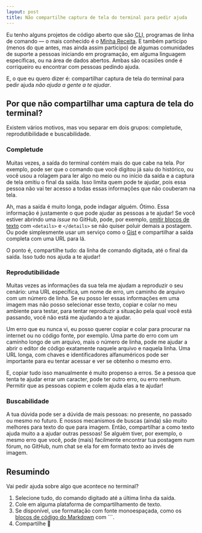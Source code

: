 ```yaml
---
layout: post
title: Não compartilhe captura de tela do terminal para pedir ajuda
---
```


Eu tenho alguns projetos de código aberto que são <abbr title="Command-line interface">CLI</abbr>, programas de linha de comando — o mais conhecido é o [Minha Receita](https://github.com/cuducos/minha-receita). E também participo (menos do que antes, mas ainda assim participo) de algumas comunidades de suporte a pessoas iniciando em programação, em alguma linguagem específicas, ou na área de dados abertos. Ambas são ocasiões onde é corriqueiro eu encontrar com pessoas pedindo ajuda.

E, o que eu quero dizer é: compartilhar captura de tela do terminal para pedir ajuda _não ajuda a gente a te ajudar_.

## Por que não compartilhar uma captura de tela do terminal?

Existem vários motivos, mas vou separar em dois grupos: completude, reprodutibilidade e buscabilidade.

### Completude

Muitas vezes, a saída do terminal contém mais do que cabe na tela. Por exemplo, pode ser que o comando que você digitou já saiu do histórico, ou você usou a rolagem para ler algo no meio ou no início da saída e a captura de tela omitiu o final da saída. Isso limita quem pode te ajudar, pois essa pessoa não vai ter acesso a todas essas informações que não couberam na tela.

Ah, mas a saída é muito longa, pode indagar alguém. Ótimo. Essa informação é justamente o que pode ajudar as pessoas a te ajudar! Se você estiver abrindo uma _issue_ no GitHub, pode, por exemplo, [omitir blocos de texto](https://docs.github.com/en/get-started/writing-on-github/working-with-advanced-formatting/organizing-information-with-collapsed-sections) com `<details>` e `</details>` se não quiser poluir demais a postagem. Ou pode simplesmente usar um serviço como o [Gist](https://gist.github.com) e compartilhar a saída completa com uma URL para lá.

O ponto é, compartilhe tudo: da linha de comando digitada, até o final da saída. Isso tudo nos ajuda a te ajudar!

### Reprodutibilidade

Muitas vezes as informações da sua tela me ajudam a reproduzir o seu cenário: uma URL específica, um nome de erro, um caminho de arquivo com um número de linha. Se eu posso ler essas informações em uma imagem mas não posso selecionar esse texto, copiar e colar no meu ambiente para testar, para tentar reproduzir a situação pela qual você está passando, você não está me ajudando a te ajudar.

Um erro que eu nunca vi, eu posso querer copiar e colar para procurar na internet ou no código fonte, por exemplo. Uma parte do erro com um caminho longo de um arquivo, mais o número de linha, pode me ajudar a abrir o editor de código exatamente naquele arquivo e naquela linha. Uma URL longa, com chaves e identificadores alfanuméricos pode ser importante para eu tentar acessar e ver se obtenho o mesmo erro.

E, copiar tudo isso manualmente é muito propenso a erros. Se a pessoa que tenta te ajudar errar um caracter, pode ter outro erro, ou erro nenhum. Permitir que as pessoas copiem e colem ajuda elas a te ajudar!

### Buscabilidade

A tua dúvida pode ser a dúvida de mais pessoas: no presente, no passado ou mesmo no futuro. E nossos mecanismos de buscas (ainda) são muito melhores para texto do que para imagem. Então, compartilhar a como texto ajuda muito a a ajudar outras pessoas! Se alguém tiver, por exemplo, o mesmo erro que você, pode (mais) facilmente encontrar tua postagem num fórum, no GitHub, num chat se ela for em formato texto ao invés de imagem.

## Resumindo

Vai pedir ajuda sobre algo que acontece no terminal?

1. Selecione tudo, do comando digitado até a última linha da saída.
2. Cole em alguma plataforma de compartilhamento de texto.
3. Se disponível, use formatação com fonte monoespaçada, como os [blocos de código do Markdown](https://spec.commonmark.org/0.31.2/#fenced-code-blocks) com ```.
4. Compartilhe 💜

